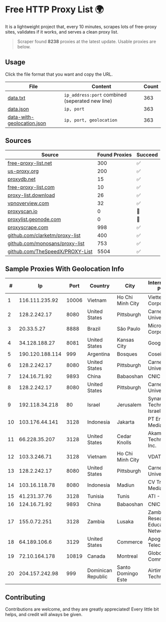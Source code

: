 
# Free HTTP Proxy List 🌍

It is a lightweight project that, every 10 minutes, scrapes lots of free-proxy sites, validates if it works, and serves a clean proxy list.


> Scraper found **8238** proxies at the latest update. Usable proxies are below.

## Usage

Click the file format that you want and copy the URL.


|File|Content|Count|
|----|-------|-----|
|[data.txt](https://raw.githubusercontent.com/themiralay/Proxy-List-World/master/data.txt)|`ip_address:port` combined (seperated new line)|363|
|[data.json](https://raw.githubusercontent.com/themiralay/Proxy-List-World/master/data.json)|`ip, port`|363|
|[data-with-geolocation.json](https://raw.githubusercontent.com/themiralay/Proxy-List-World/master/data-with-geolocation.json)|`ip, port, geolocation`|363|

## Sources

|Source|Found Proxies|Succeed|
|------|-------------|-------|
|[free-proxy-list.net](https://free-proxy-list.net)|300|✅|
|[us-proxy.org](https://www.us-proxy.org)|200|✅|
|[proxydb.net](http://proxydb.net)|15|✅|
|[free-proxy-list.com](https://free-proxy-list.com/?page=&port=&type%5B%5D=http&type%5B%5D=https&up_time=0&search=Search)|10|✅|
|[proxy-list.download](https://www.proxy-list.download/HTTP)|26|✅|
|[vpnoverview.com](https://vpnoverview.com/privacy/anonymous-browsing/free-proxy-servers)|32|✅|
|[proxyscan.io](https://www.proxyscan.io)|0|🚫|
|[proxylist.geonode.com](https://proxylist.geonode.com/api/proxy-list?limit=300&page=1&sort_by=lastChecked&sort_type=desc&protocols=http,https)|0|🚫|
|[proxyscrape.com](https://api.proxyscrape.com/v2/?request=displayproxies&protocol=http&timeout=10000&country=all&ssl=all&anonymity=all)|998|✅|
|[github.com/clarketm/proxy-list](https://raw.githubusercontent.com/clarketm/proxy-list/master/proxy-list-raw.txt)|400|✅|
|[github.com/monosans/proxy-list](https://raw.githubusercontent.com/monosans/proxy-list/main/proxies/http.txt)|753|✅|
|[github.com/TheSpeedX/PROXY-List](https://raw.githubusercontent.com/TheSpeedX/PROXY-List/master/http.txt)|5504|✅|


## Sample Proxies With Geolocation Info

|#|Ip|Port|Country|City|Internet Service Provider|
|-|--|----|-------|----|-------------------------|
|1|116.111.235.92|10006|Vietnam|Ho Chi Minh City|Viettel Corporation|
|2|128.2.242.17|8080|United States|Pittsburgh|Carnegie Mellon University|
|3|20.33.5.27|8888|Brazil|São Paulo|Microsoft Corporation|
|4|34.128.188.27|8081|United States|Kansas City|Google LLC|
|5|190.120.188.114|999|Argentina|Bosques|Coseidi S.A.|
|6|128.2.242.17|8080|United States|Pittsburgh|Carnegie Mellon University|
|7|124.16.71.92|9893|China|Babaoshan|CNIC-CAS|
|8|128.2.242.17|8080|United States|Pittsburgh|Carnegie Mellon University|
|9|192.118.34.218|80|Israel|Jerusalem|Synamedia Technologies Israel Ltd|
|10|103.176.44.141|3128|Indonesia|Jakarta|PT Era Digital Media|
|11|66.228.35.207|3128|United States|Cedar Knolls|Akamai Technologies, Inc.|
|12|103.3.246.71|3128|Vietnam|Ho Chi Minh City|VDATA|
|13|128.2.242.17|8080|United States|Pittsburgh|Carnegie Mellon University|
|14|103.16.118.78|8080|Indonesia|Madiun|CV Trustnet Media|
|15|41.231.37.76|3128|Tunisia|Tunis|ATI - ISP|
|16|124.16.71.92|9893|China|Babaoshan|CNIC-CAS|
|17|155.0.72.251|3128|Zambia|Lusaka|Zambia Research and Education Network|
|18|64.189.106.6|3129|United States|Commerce|Apogee Telecom Inc.|
|19|72.10.164.178|10819|Canada|Montreal|GloboTech Communications|
|20|204.157.242.98|999|Dominican Republic|Santo Domingo Este|Airtime Technology SRL|



## Contributing

Contributions are welcome, and they are greatly appreciated! Every
little bit helps, and credit will always be given.

